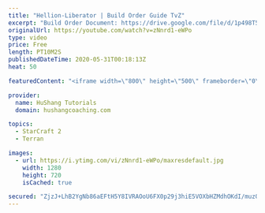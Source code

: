 ```yaml
---
title: "Hellion-Liberator | Build Order Guide TvZ"
excerpt: "Build Order Document: https://drive.google.com/file/d/1p498T52iQWahcCZs5tKGG1mxBqwqIXZO/view?usp=sharing  https://www.hushangcoaching.com Find personal one on one lessons, guides, community & more -------------------------------------------------------------------------------------------------------"
originalUrl: https://youtube.com/watch?v=zNnrd1-eWPo
type: video
price: Free
length: PT10M2S
publishedDateTime: 2020-05-31T00:18:13Z
heat: 50

featuredContent: "<iframe width=\"800\" height=\"500\" frameborder=\"0\" src=\"https://www.youtube.com/embed/zNnrd1-eWPo\" allow=\"accelerometer; autoplay; encrypted-media; gyroscope; picture-in-picture\" allowfullscreen></iframe>"

provider:
  name: HuShang Tutorials
  domain: hushangcoaching.com

topics:
  - StarCraft 2
  - Terran

images:
  - url: https://i.ytimg.com/vi/zNnrd1-eWPo/maxresdefault.jpg
    width: 1280
    height: 720
    isCached: true

secured: "ZjzJ+LhB2YgNb86aEFtH5Y8IVRAOoU6FX0p29j3hiE5VOXbHZMdhOKdI/muzQTmNkwFgFeeF8C7qUo02SIiV+pj5R98YM1f89z0CEJ4EEUvVy5ZRWBY7HBwG4sAFRocp2slK3Uh0hXU0upK7NRnLCpI+GZc4Nzbc9k3sIEg4Ge/PWd/mwASb5LJZqulPahqqYh3+9cKSj/QzjdtX6Bi9hQdv/F/YJfTqRPQ3oiAeRzVJBv+nEZr0I+ONdL5YgEmghD2JL0gsyWCnbdeuqAUZSH6F8iDwGXV0vYI/W7AXBRkuCayuqy7qz8Gy/fnzwYcVfeU0BW5tVUT2NsGK7zcMFRt+PGL1YTdAEevIeRUIxTEpVksBbdCddP+OZF8Goz4am4CXQI6A8zvuNCzTyxQcCZ3ufHbUWEdRCER3CWul6rQ=;tQrqlT8D1+2Xe6ktNXLQSg=="
---
```


